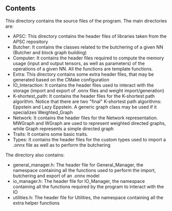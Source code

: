 ## Contents

This directory contains the source files of the program. The main directories are:

- APSC: This directory contains the header files of libraries taken from the APSC repository
- Butcher: It contains the classes related to the butchering of a given NN (Butcher and block graph building)
- Computer: It contains the header files required to compute the memory usage (input and output tensors, as well as parameters) of the operations of a given NN. All the functions are 
template functions.
- Extra: This directory contains some extra header files, that may be generated based on the CMake configuration
- IO_Interaction: It contains the header files used to interact with the storage (import and export of .onnx files and weight import/generation)
- K-shortest_path: It contains the header files for the K-shortest path algorithm. Notice that there are two "final" K-shortest path algorithms: Eppstein and
Lazy Eppstein. A generic graph class may be used if it specializes Weighted_Graph
- Network: It contains the header files for the Network representation. MWGraph and WGraph are used to represent 
weighted directed graphs, while Graph represents a simple directed graph
- Traits: It contains some basic traits.
- Types: It contains the header files for the custom types used to import a .onnx file as well as to perform the butchering

The directory also contains:

- general_manager.h: The header file for General_Manager, the namespace containing all the functions used to perform 
the import, butchering and export of an .onnx model
- io_manager.h: The header file for IO_Manager, the namespace containing all the functions required by the program 
to interact with the IO
- utilities.h: The header file for Utilities, the namespace containing all the extra helper functions